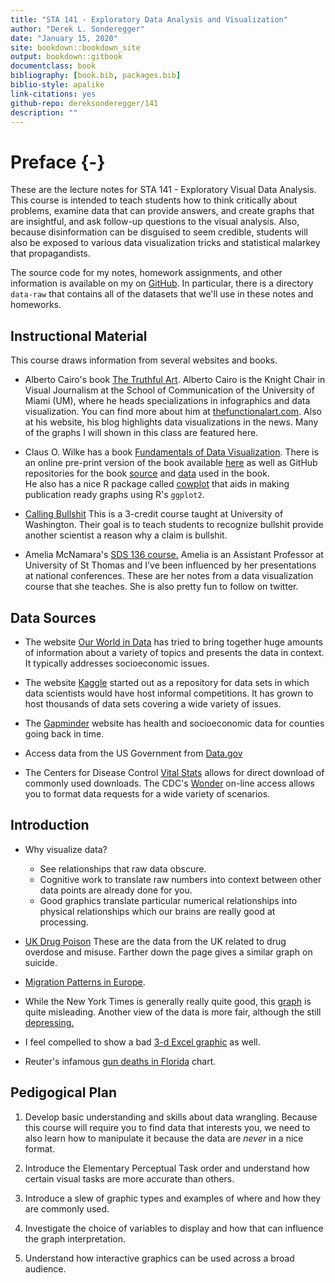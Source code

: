 ```yaml
--- 
title: "STA 141 - Exploratory Data Analysis and Visualization"
author: "Derek L. Sonderegger"
date: "January 15, 2020"
site: bookdown::bookdown_site
output: bookdown::gitbook
documentclass: book
bibliography: [book.bib, packages.bib]
biblio-style: apalike
link-citations: yes
github-repo: dereksonderegger/141
description: ""
---
```


# Preface {-}
These are the lecture notes for STA 141 - Exploratory Visual Data Analysis. This course is intended to teach students how to think critically about problems, examine data that can provide answers, and create graphs that are insightful, and ask follow-up questions to the visual analysis. Also, because disinformation can be disguised to seem credible, students will also be exposed to various data visualization tricks and statistical malarkey that propagandists.

The source code for my notes, homework assignments, and other information is available on my on [GitHub](https://github.com/dereksonderegger/141). In particular, there is a directory `data-raw` that contains all of the datasets that we'll use in these notes and homeworks.

## Instructional Material
This course draws information from several websites and books.

* Alberto Cairo's book [The Truthful Art](https://www.amazon.com/dp/0321934075/ref=cm_sw_em_r_mt_dp_U_C6zxDbY6JT04F). Alberto Cairo is the Knight Chair in Visual Journalism at the School of Communication of the University of Miami (UM), where he heads specializations in infographics and data visualization. You can find more about him at [thefunctionalart.com](http://www.thefunctionalart.com). Also at his website, his blog highlights data visualizations in the news. Many of the graphs I will shown in this class are featured here. 

* Claus O. Wilke has a book 
[Fundamentals of Data Visualization](https://www.amazon.com/dp/1492031089/ref=cm_sw_em_r_mt_dp_U_DvAxDbV7NFYY6). 
There is an online pre-print version of the book available 
[here](https://serialmentor.com/dataviz/) 
as well as GitHub repositories for the book 
[source](https://github.com/clauswilke/dataviz) 
and 
[data](https://github.com/clauswilke/dviz.supp) used in the book.  
He also has a nice R package called [cowplot](https://cran.r-project.org/web/packages/cowplot/vignettes/introduction.html) that aids in making publication ready graphs using R's `ggplot2`.

* [Calling Bullshit](https://callingbullshit.org) This is a 3-credit course taught at University of Washington. Their goal is to teach students to recognize bullshit provide another scientist a reason why a claim is bullshit.

* Amelia McNamara's [SDS 136 course.](http://www.amelia.mn/sds136/index.html) Amelia is an Assistant Professor at University of St Thomas and I've been influenced by her presentations at national conferences. These are her notes from a data visualization course that she teaches. She is also pretty fun to follow on twitter.


## Data Sources

* The website [Our World in Data](https://ourworldindata.org) has tried to bring together huge amounts of information about a variety of topics and presents the data in context. It typically addresses socioeconomic issues.

* The website [Kaggle](https://www.kaggle.com) started out as a repository for data sets in which data scientists would have host informal competitions. It has grown to host thousands of data sets covering a wide variety of issues.

* The [Gapminder](https://www.gapminder.org) website has health and socioeconomic data for counties going back in time.

* Access data from the US Government from [Data.gov](http://www.data.gov)

* The Centers for Disease Control [Vital Stats](https://www.cdc.gov/nchs/data_access/vitalstatsonline.htm) allows for direct download of commonly used downloads. The CDC's [Wonder](https://wonder.cdc.gov) on-line access allows you to format data requests for a wide variety of scenarios.

## Introduction
* Why visualize data?
    * See relationships that raw data obscure.
    * Cognitive work to translate raw numbers into context between other data points are already done for you.
    * Good graphics translate particular numerical relationships into physical relationships which our brains are really good at processing.
    

* [UK Drug Poison](https://www.ons.gov.uk/peoplepopulationandcommunity/healthandsocialcare/healthandwellbeing/articles/middleagedgenerationmostlikelytodiebysuicideanddrugpoisoning/2019-08-13) These are the data from the UK related to drug overdose and misuse. Farther down the page gives a similar graph on suicide.

* [Migration Patterns in Europe](https://www.torre.nl/EUmoves/).

* While the New York Times is generally really quite good, this [graph](https://www.nytimes.com/2016/11/29/world/americas/western-liberal-democracy.html?_r=0) is quite misleading. Another view of the data is more fair, although the still 
[depressing.](https://1.bp.blogspot.com/-RQ66mUnaw9Y/XT2gT0j8-tI/AAAAAAAAKoU/G5eOqwdoXS4aW_n0s5-OPWTwes3rdDS6ACLcBGAs/s1600/democracy2.png)

* I feel compelled to show a bad [3-d Excel graphic](https://consultantjournal.com/blog/use-3d-charts-at-your-own-risk) as well.

* Reuter's infamous [gun deaths in Florida](https://callingbullshit.org/tools/img/stand_your_ground.png) chart.

## Pedigogical Plan

1. Develop basic understanding and skills about data wrangling. Because this course will require you to find data that interests you, we need to also learn how to manipulate it because the data are *never* in a nice format.

2. Introduce the Elementary Perceptual Task order and understand how certain visual tasks are more accurate than others.

3. Introduce a slew of graphic types and examples of where and how they are commonly used.

4. Investigate the choice of variables to display and how that can influence the graph interpretation.

5. Understand how interactive graphics can be used across a broad audience.
